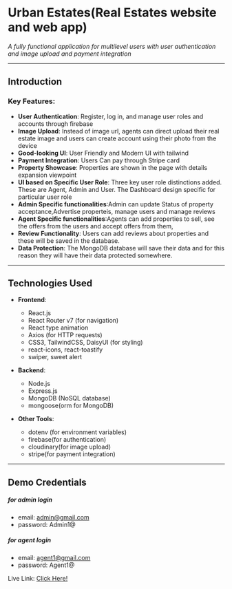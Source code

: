 # Urban Estates(Real Estates website and web app)

_A fully functional application for multilevel users with user authentication and image upload and payment integration_

---

## Introduction

### Key Features:

- **User Authentication**: Register, log in, and manage user roles and accounts through firebase
- **Image Upload**: Instead of image url, agents can direct upload their real estate image and users can create account using their photo from the device
- **Good-looking UI**: User Friendly and Modern UI with tailwind
- **Payment Integration**: Users Can pay through Stripe card
- **Property Showcase**: Properties are shown in the page with details expansion viewpoint
- **UI based on Specific User Role**: Three key user role distinctions added. These are Agent, Admin and User. The Dashboard design specific for particular user role
- **Admin Specific functionalities**:Admin can update Status of property acceptance,Advertise properteis, manage users and manage reviews
- **Agent Specific functionalities**:Agents can add properties to sell, see the offers from the users and accept offers from them,
- **Review Functionality**: Users can add reviews about properties and these will be saved in the database.
- **Data Protection**: The MongoDB database will save their data and for this reason they will have their data protected somewhere.

---

## Technologies Used

- **Frontend**:

  - React.js
  - React Router v7 (for navigation)
  - React type animation
  - Axios (for HTTP requests)
  - CSS3, TailwindCSS, DaisyUI (for styling)
  - react-icons, react-toastify
  - swiper, sweet alert

- **Backend**:

  - Node.js
  - Express.js
  - MongoDB (NoSQL database)
  - mongoose(orm for MongoDB)

- **Other Tools**:

  - dotenv (for environment variables)
  - firebase(for authentication)
  - cloudinary(for image upload)
  - stripe(for payment integration)

---

## Demo Credentials

##### for admin login

- email: admin@gmail.com
- password: Admin1@

##### for agent login

- email: agent1@gmail.com
- password: Agent1@

Live Link: [Click Here!](https://urbanestate-dbfe4.web.app/)
